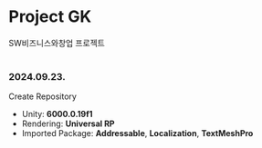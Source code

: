 # Project GK
SW비즈니스와창업 프로젝트 <br/>
<br/>

### 2024.09.23.
Create Repository <br/>
- Unity: __6000.0.19f1__
- Rendering: __Universal RP__ <br/>
- Imported Package: __Addressable__, __Localization__, __TextMeshPro__ <br/>
